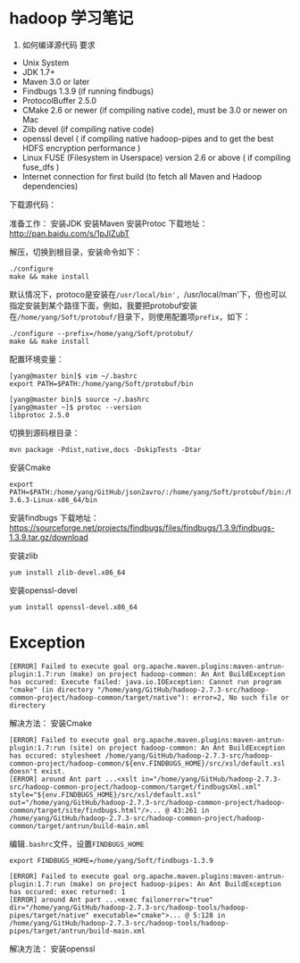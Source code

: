 # hadoop 学习笔记

1. 如何编译源代码
要求

* Unix System
* JDK 1.7+
* Maven 3.0 or later
* Findbugs 1.3.9 (if running findbugs)
* ProtocolBuffer 2.5.0
* CMake 2.6 or newer (if compiling native code), must be 3.0 or newer on Mac
* Zlib devel (if compiling native code)
* openssl devel ( if compiling native hadoop-pipes and to get the best HDFS encryption performance )
* Linux FUSE (Filesystem in Userspace) version 2.6 or above ( if compiling fuse_dfs )
* Internet connection for first build (to fetch all Maven and Hadoop dependencies)

下载源代码：

准备工作：
安装JDK
安装Maven
安装Protoc
下载地址：
 http://pan.baidu.com/s/1pJlZubT

 解压，切换到根目录，安装命令如下：
 ```
 ./configure
 make && make install
 ```
 默认情况下，protoco是安装在`/usr/local/bin', `/usr/local/man'下，但也可以指定安装到某个路径下面，例如，我要把protobuf安装在`/home/yang/Soft/protobuf/`目录下，则使用配置项`prefix`，如下：

 ```
 ./configure --prefix=/home/yang/Soft/protobuf/
 make && make install

 ```

配置环境变量：
```
[yang@master bin]$ vim ~/.bashrc 
export PATH=$PATH:/home/yang/Soft/protobuf/bin

[yang@master bin]$ source ~/.bashrc
[yang@master ~]$ protoc --version
libprotoc 2.5.0

```

切换到源码根目录：
```
mvn package -Pdist,native,docs -DskipTests -Dtar
```

安装Cmake

```
export  PATH=$PATH:/home/yang/GitHub/json2avro/:/home/yang/Soft/protobuf/bin:/home/yang/Soft/cmake/cmake-3.6.3-Linux-x86_64/bin

```
安装findbugs
下载地址：https://sourceforge.net/projects/findbugs/files/findbugs/1.3.9/findbugs-1.3.9.tar.gz/download

安装zlib
```
yum install zlib-devel.x86_64
```

安装openssl-devel
```
yum install openssl-devel.x86_64
```

# Exception

```
[ERROR] Failed to execute goal org.apache.maven.plugins:maven-antrun-plugin:1.7:run (make) on project hadoop-common: An Ant BuildException has occured: Execute failed: java.io.IOException: Cannot run program "cmake" (in directory "/home/yang/GitHub/hadoop-2.7.3-src/hadoop-common-project/hadoop-common/target/native"): error=2, No such file or directory
```
解决方法：
安装Cmake

```
[ERROR] Failed to execute goal org.apache.maven.plugins:maven-antrun-plugin:1.7:run (site) on project hadoop-common: An Ant BuildException has occured: stylesheet /home/yang/GitHub/hadoop-2.7.3-src/hadoop-common-project/hadoop-common/${env.FINDBUGS_HOME}/src/xsl/default.xsl doesn't exist.
[ERROR] around Ant part ...<xslt in="/home/yang/GitHub/hadoop-2.7.3-src/hadoop-common-project/hadoop-common/target/findbugsXml.xml" style="${env.FINDBUGS_HOME}/src/xsl/default.xsl" out="/home/yang/GitHub/hadoop-2.7.3-src/hadoop-common-project/hadoop-common/target/site/findbugs.html"/>... @ 43:261 in /home/yang/GitHub/hadoop-2.7.3-src/hadoop-common-project/hadoop-common/target/antrun/build-main.xml
```
编辑`.bashrc`文件，设置`FINDBUGS_HOME`
```
export FINDBUGS_HOME=/home/yang/Soft/findbugs-1.3.9
```

```
[ERROR] Failed to execute goal org.apache.maven.plugins:maven-antrun-plugin:1.7:run (make) on project hadoop-pipes: An Ant BuildException has occured: exec returned: 1
[ERROR] around Ant part ...<exec failonerror="true" dir="/home/yang/GitHub/hadoop-2.7.3-src/hadoop-tools/hadoop-pipes/target/native" executable="cmake">... @ 5:128 in /home/yang/GitHub/hadoop-2.7.3-src/hadoop-tools/hadoop-pipes/target/antrun/build-main.xml
```
解决方法：
安装openssl